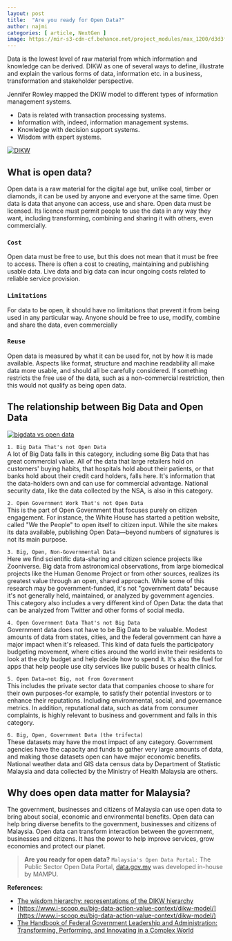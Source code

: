 ```yaml
---
layout: post
title:  "Are you ready for Open Data?"
author: najmi
categories: [ article, NextGen ]
image: https://mir-s3-cdn-cf.behance.net/project_modules/max_1200/d3d3f146789913.5864228b80e62.png
---
```


Data is the lowest level of raw material from which information and knowledge can be derived. DIKW as one of several ways to define, illustrate and explain the various forms of data, information etc. in a business, transformation and stakeholder perspective.

Jennifer Rowley mapped the DKIW model to different types of information management systems.
* Data is related with transaction processing systems.
* Information with, indeed, information management systems.
* Knowledge with decision support systems.
* Wisdom with expert systems.

[![DIKW](https://40uu5c99f3a2ja7s7miveqgqu-wpengine.netdna-ssl.com/wp-content/uploads/2016/07/DIKW-through-the-eyes-of-IoT-company-AGT-as-mentioned-on-Electronics-360.gif)](#)

## What is open data?
Open data is a raw material for the digital age but, unlike coal, timber or diamonds, it can be used by anyone and everyone at the same time. Open data is data that anyone can access, use and share. Open data must be licensed. Its licence must permit people to use the data in any way they want, including transforming, combining and sharing it with others, even commercially. 

### `Cost`
Open data must be free to use, but this does not mean that it must be free to access. There is often a cost to creating, maintaining and publishing usable data. Live data and big data can incur ongoing costs related to reliable service provision.

### `Limitations`
For data to be open, it should have no limitations that prevent it from being used in any particular way. Anyone should be free to use, modify, combine and share the data, even commercially

### `Reuse`
Open data is measured by what it can be used for, not by how it is made available. Aspects like format, structure and machine readability all make data more usable, and should all be carefully considered. If something restricts the free use of the data, such as a non-commercial restriction, then this would not qualify as being open data.

## The relationship between Big Data and Open Data

[![bigdata vs open data](https://lh3.googleusercontent.com/-zIeBeLljY9c/Xly7BaeU3EI/AAAAAAAAAJs/VWUhc9qv2h8TO9lnYiIXGrJFa-HBN-bkQCK8BGAsYHg/s0/2020-03-01.jpg)](#)

`1. Big Data That's not Open Data` <br>
A lot of Big Data falls in this category, including some Big Data that has great commercial value. All of the data that large retailers hold on customers' buying habits, that hospitals hold about their patients, or that banks hold about their credit card holders, falls here. It's information that the data-holders own and can use for commercial advantage. National security data, like the data collected by the NSA, is also in this category.

`2. Open Government Work That's not Open Data`<br>
This is the part of Open Government that focuses purely on citizen engagement. For instance, the White House has started a petition website, called "We the People" to open itself to citizen input. While the site makes its data available, publishing Open Data—beyond numbers of signatures is not its main purpose. 

`3. Big, Open, Non-Governmental Data`<br>
Here we find scientific data-sharing and citizen science projects like Zooniverse. Big data from astronomical observations, from large biomedical projects like the Human Genome Project or from other sources, realizes its greatest value through an open, shared approach. While some of this research may be government-funded, it's not "government data” because it's not generally held, maintained, or analyzed by government agencies. This category also includes a very different kind of Open Data: the data that can be analyzed from Twitter and other forms of social media. 

`4. Open Government Data That's not Big Data` <br>
Government data does not have to be Big Data to be valuable. Modest amounts of data from states, cities, and the federal government can have a major impact when it's released. This kind of data fuels the participatory budgeting movement, where cities around the world invite their residents to look at the city budget and help decide how to spend it. It's also the fuel for apps that help people use city services like public buses or health clinics. 

`5. Open Data—not Big, not from Government`<br>
This includes the private sector data that companies choose to share for their own purposes-for example, to satisfy their potential investors or to enhance their reputations. Including environmental, social, and governance metrics. In addition, reputational data, such as data from consumer complaints, is highly relevant to business and government and falls in this category. 

`6. Big, Open, Government Data (the trifecta)` <br>
These datasets may have the most impact of any category. Government agencies have the capacity and funds to gather very large amounts of data, and making those datasets open can have major economic benefits. National weather data and GIS data census data by Department of Statistic Malaysia and data collected by the Ministry of Health Malaysia are others.

## Why does open data matter for Malaysia? <br>
The government, businesses and citizens of Malaysia can use open data to bring about social, economic and environmental benefits. Open data can help bring diverse benefits to the government, businesses and citizens of Malaysia. Open data can transform interaction between the government, businesses and citizens. It has the power to help improve services, grow economies and protect our planet.


> **Are you ready for open data?**
    `Malaysia's Open Data Portal:` 
    The Public Sector Open Data Portal, [data.gov.my](http://www.data.gov.my/) was developed in-house by MAMPU.


**References:**
* [The wisdom hierarchy: representations of the DIKW hierarchy ](https://api.semanticscholar.org/CorpusID:17000089)
* [https://www.i-scoop.eu/big-data-action-value-context/dikw-model/](https://www.i-scoop.eu/big-data-action-value-context/dikw-model/)
* [The Handbook of Federal Government Leadership and Administration: Transforming, Performing, and Innovating in a Complex World](#)

